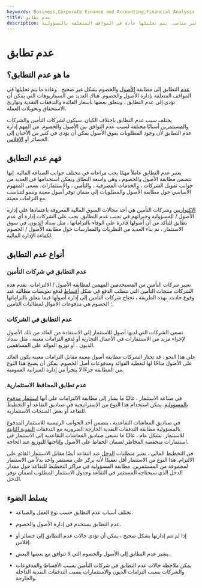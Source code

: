 ```yaml
---
keywords: Business,Corporate Finance and Accounting,Financial Analysis
title: عدم تطابق
description: يشير عدم التطابق عمومًا إلى مطابقة الأصول والخصوم بشكل غير صحيح أو غير مناسب. يتم تحليلها عادة في المواقف المتعلقة بالمسؤولية.
---
```


# عدم تطابق
## ما هو عدم التطابق؟

[عدم](/liability) التطابق إلى مطابقة [الأصول](/asset) والخصوم بشكل غير صحيح . وعادة ما يتم تحليلها في المواقف المتعلقة بإدارة الأصول والخصوم. هناك العديد من السيناريوهات التي يمكن أن تؤدي إلى عدم التطابق ، ويتعلق بعضها بأسعار الفائدة والتدفقات النقدية وتواريخ الاستحقاق وتحويلات العملة.

يختلف سبب عدم التطابق باختلاف الكيان. سيكون لشركات التأمين والشركات والمستثمرين أسبابًا مختلفة لسبب عدم التوافق بين الأصول والخصوم. من المهم إدارة عدم التطابق لأن وجود المطلوبات يفوق الأصول يمكن أن يؤدي في كثير من الأحيان إلى الخسائر أو [الإفلاس](/bankruptcy).

## فهم عدم التطابق

يعتبر عدم التطابق عاملاً مهمًا يجب مراعاته في مختلف جوانب الصناعة المالية. إنها تتضمن مطابقة الأصول والخصوم ، وهي واسعة النطاق ويمكن استخدامها في العديد من جوانب تمويل الشركات ، والخدمات المصرفية ، والتأمين ، والاستثمارات. يسعى المفهوم الأساسي حول مطابقة الأصول والمطلوبات إلى ضمان توفر أصول معينة وتنمو لتتناسب مع التزامات معينة.

[الاكتواريين](/actuary) وشركات التأمين هي أحد مجالات السوق المالية المعروفة باعتمادها على إدارة الأصول / المسؤولية وخبراتهم في تجنب عدم التطابق. يجب على الشركات إدارة أي عدم تطابق للتأكد من أن أصولها قادرة على الوفاء بالتزاماتها ، مثل سداد [الديون](/debt). في سوق الاستثمار ، تم بناء العديد من النظريات والممارسات حول مطابقة الأصول / الخصوم لكفاءة الإدارة المالية.

## أنواع عدم التطابق

### عدم التطابق في شركات التأمين

تعتبر شركات التأمين من المستخدمين المهمين لمطابقة الأصول / الالتزامات. تقدم هذه الشركات منتجات التأمين التي تتطلب الدفع في شكل [أقساط](/premium) لدفع تعويضات مطالبة عند وقوع حادث. بهذه الطريقة ، تحتاج شركات التأمين إلى إدارة أصولها فيما يتعلق بالتزاماتها ؛ الخصوم هي مدفوعات الأموال لمطالبات التأمين.

### عدم التطابق في الشركات

تسعى الشركات التي لديها أصول للاستثمار إلى الاستفادة من العائد من تلك الأصول لإجراء مزيد من الاستثمارات في الأعمال التجارية أو لدفع التزامات معينة ، مثل سداد الديون ، أو توزيع العوائد على المساهمين.

على هذا النحو ، قد تختار الشركات مطابقة أصول معينة مقابل التزامات معينة يكون العائد على الأصول متاحًا لها لتغطية الفوائد ومدفوعات أصل الخصوم. يمكن أن يصبح هذا النوع من المطابقة جزءًا لا يتجزأ من إدارة الميزانية العمومية.

### عدم تطابق المحافظ الاستثمارية

في صناعة الاستثمار ، غالبًا ما يشار إلى مطابقة الالتزامات على أنها [استثمار مدفوع بالمسؤولية](/ldi). يمكن استخدام هذا النوع من الإستراتيجية في صناديق التقاعد أو التخطيط للتقاعد أو بعض المنتجات الاستثمارية.

في صناديق المعاشات التقاعدية ، يتضمن أحد الجوانب الرئيسية للاستثمار المدفوع بالمسؤولية مطابقة التدفقات النقدية الخارجة الضرورية مع التدفقات [النقدية الثابتة](/cashflow) للاستثمار. بشكل عام ، غالبًا ما تسعى صناديق المعاشات التقاعدية إلى الاستثمار في استثمارات منخفضة المخاطر لضمان الحفاظ على الأصول وإتاحتها للتوزيع عند الحاجة.

في التخطيط المالي ، تعتبر متطلبات [الدخل](/income) عند التقاعد أيضًا مقابل الاستثمار القائم على الالتزام. هذا النوع من الاستثمار أقل تعقيدًا لأنه يركز على مستثمر واحد بدلاً من الاستثمار لمجموعة من المستثمرين. مطابقة المسؤولية في مراكز التخطيط للتقاعد حول مقدار الدخل الذي سيحتاجه المستثمر في التقاعد وجدول الاستثمار المطلوب لضمان توفر الدخل.

## يسلط الضوء

- تختلف أسباب عدم التطابق حسب نوع العمل والصناعة.

- عدم التطابق يستخدم في إدارة الأصول والخصوم.

- إذا لم تتم إدارتها بشكل صحيح ، يمكن أن تؤدي حالات عدم التطابق إلى خسائر أو إفلاس.

- يشير عدم التطابق إلى الأصول والخصوم التي لا تتوافق مع بعضها البعض.

- يمكن ملاحظة حالات عدم التطابق في شركات التأمين بسبب الأقساط والمدفوعات والشركات بسبب التزامات الديون والاستثمارات بسبب التدفقات النقدية الداخلة والخارجة.

